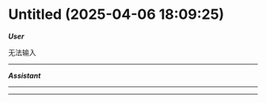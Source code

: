 <!-- Generated by SpecStory -->

# Untitled (2025-04-06 18:09:25)

_**User**_

无法输入

---

_**Assistant**_



---



---

